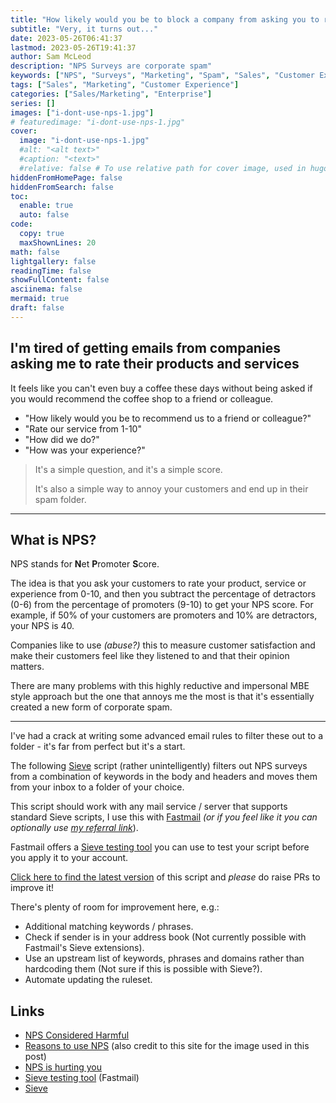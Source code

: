 ```yaml
---
title: "How likely would you be to block a company from asking you to rate everything they do?"
subtitle: "Very, it turns out..."
date: 2023-05-26T06:41:37
lastmod: 2023-05-26T19:41:37
author: Sam McLeod
description: "NPS Surveys are corporate spam"
keywords: ["NPS", "Surveys", "Marketing", "Spam", "Sales", "Customer Experience", "Email", "NPS"]
tags: ["Sales", "Marketing", "Customer Experience"]
categories: ["Sales/Marketing", "Enterprise"]
series: []
images: ["i-dont-use-nps-1.jpg"]
# featuredimage: "i-dont-use-nps-1.jpg"
cover:
  image: "i-dont-use-nps-1.jpg"
  #alt: "<alt text>"
  #caption: "<text>"
  #relative: false # To use relative path for cover image, used in hugo Page-bundles
hiddenFromHomePage: false
hiddenFromSearch: false
toc:
  enable: true
  auto: false
code:
  copy: true
  maxShownLines: 20
math: false
lightgallery: false
readingTime: false
showFullContent: false
asciinema: false
mermaid: true
draft: false
---
```



## I'm tired of getting emails from companies asking me to rate their products and services

It feels like you can't even buy a coffee these days without being asked if you would recommend the coffee shop to a friend or colleague.
<!--more-->

- "How likely would you be to recommend us to a friend or colleague?"
- "Rate our service from 1-10"
- "How did we do?"
- "How was your experience?"

> It's a simple question, and it's a simple score.
>
> It's also a simple way to annoy your customers and end up in their spam folder.

---

## What is NPS?

NPS stands for **N**et **P**romoter **S**core.

The idea is that you ask your customers to rate your product, service or experience from 0-10, and then you subtract the percentage of detractors (0-6) from the percentage of promoters (9-10) to get your NPS score. For example, if 50% of your customers are promoters and 10% are detractors, your NPS is 40.

Companies like to use _(abuse?)_ this to measure customer satisfaction and make their customers feel like they listened to and that their opinion matters.

There are many problems with this highly reductive and impersonal MBE style approach but the one that annoys me the most is that it's essentially created a new form of corporate spam.

---

I've had a crack at writing some advanced email rules to filter these out to a folder - it's far from perfect but it's a start.

The following [Sieve](http://sieve.info/) script (rather unintelligently) filters out NPS surveys from a combination of keywords in the body and headers and moves them from your inbox to a folder of your choice.

This script should work with any mail service / server that supports standard Sieve scripts, I use this with [Fastmail](https://fastmail.com) _(or if you feel like it you can optionally use [my referral link](https://ref.fm/u13738357)_).

Fastmail offers a [Sieve testing tool](https://app.fastmail.com/sievetester/) you can use to test your script before you apply it to your account.

[Click here to find the latest version](https://github.com/sammcj/scripts/blob/master/email/customer-satisfaction-spam.sieve) of this script and _please_ do raise PRs to improve it!

There's plenty of room for improvement here, e.g.:

- Additional matching keywords / phrases.
- Check if sender is in your address book (Not currently possible with Fastmail's Sieve extensions).
- Use an upstream list of keywords, phrases and domains rather than hardcoding them (Not sure if this is possible with Sieve?).
- Automate updating the ruleset.

## Links

- [NPS Considered Harmful](https://jmspool.medium.com/net-promoter-score-considered-harmful-and-what-ux-professionals-can-do-about-it-fe7a132f4430)
- [Reasons to use NPS](https://www.npsistheworst.com/reasons-to-use-nps) (also credit to this site for the image used in this post)
- [NPS is hurting you](https://uxdesign.cc/this-popular-business-metric-is-hurting-you-55ed535e9a59)
- [Sieve testing tool](https://app.fastmail.com/sievetester/) (Fastmail)
- [Sieve](http://sieve.info/)
